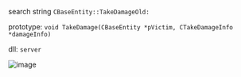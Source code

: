 search string `CBaseEntity::TakeDamageOld:`

prototype: `void TakeDamage(CBaseEntity *pVictim, CTakeDamageInfo *damageInfo)`

dll: `server`

![image](https://github.com/Salvatore-Als/cs2-signature-list/assets/58212852/1a17e82b-d276-4ee5-8e86-73e1665da4b4)

